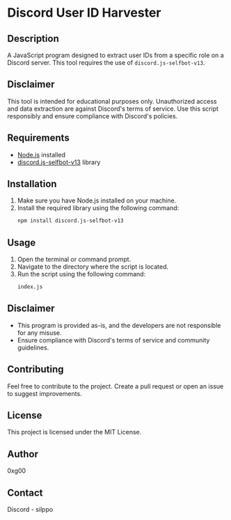 # Discord User ID Harvester

## Description
A JavaScript program designed to extract user IDs from a specific role on a Discord server. This tool requires the use of `discord.js-selfbot-v13`.

## Disclaimer
This tool is intended for educational purposes only. Unauthorized access and data extraction are against Discord's terms of service. Use this script responsibly and ensure compliance with Discord's policies.

## Requirements
- [Node.js](https://nodejs.org/) installed
- [discord.js-selfbot-v13](https://github.com/aiko-chan-ai/discord.js-selfbot-v13) library

## Installation
1. Make sure you have Node.js installed on your machine.
2. Install the required library using the following command:
    ```bash
    npm install discord.js-selfbot-v13
    ```

## Usage
1. Open the terminal or command prompt.
2. Navigate to the directory where the script is located.
3. Run the script using the following command:
    ```bash
    index.js
    ```

## Disclaimer
- This program is provided as-is, and the developers are not responsible for any misuse.
- Ensure compliance with Discord's terms of service and community guidelines.

## Contributing
Feel free to contribute to the project. Create a pull request or open an issue to suggest improvements.

## License
This project is licensed under the MIT License.

## Author
0xg00

## Contact
Discord - silppo
